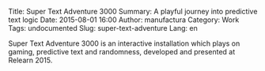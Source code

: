 Title: Super Text Adventure 3000
Summary: A playful journey into predictive text logic
Date: 2015-08-01 16:00
Author: manufactura
Category: Work
Tags: undocumented
Slug: super-text-adventure
Lang: en

Super Text Adventure 3000 is an interactive installation which plays on gaming,
predictive text and randomness, developed and presented at Relearn 2015.

